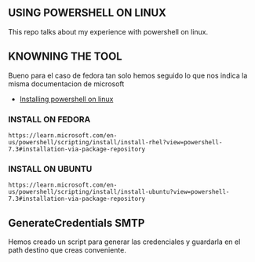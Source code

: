 USING POWERSHELL ON LINUX
------------------------------------------------

This repo talks about my  experience with powershell on linux.

## KNOWNING THE TOOL
Bueno para el caso de fedora tan solo hemos seguido lo que nos indica la misma documentacion de microsoft
- [Installing powershell on linux](https://learn.microsoft.com/en-us/powershell/scripting/install/installing-powershell-on-linux?view=powershell-7.3)


### INSTALL ON FEDORA

```shell
https://learn.microsoft.com/en-us/powershell/scripting/install/install-rhel?view=powershell-7.3#installation-via-package-repository

```

### INSTALL ON UBUNTU

```shell
https://learn.microsoft.com/en-us/powershell/scripting/install/install-ubuntu?view=powershell-7.3#installation-via-package-repository
```

## GenerateCredentials SMTP
Hemos creado un script para generar las credenciales y guardarla en el path destino que creas conveniente.